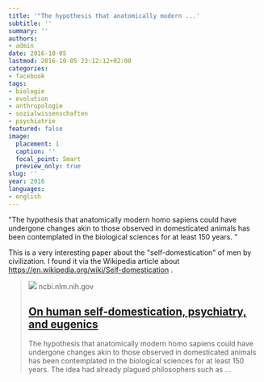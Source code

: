 ```yaml
---
title: '"The hypothesis that anatomically modern ...'
subtitle: ''
summary: ''
authors:
- admin
date: 2016-10-05
lastmod: 2016-10-05 23:12:12+02:00
categories:
- facebook
tags:
- biologie
- evolution
- anthropologie
- sozialwissenschaften
- psychiatrie
featured: false
image:
  placement: 1
  caption: ''
  focal_point: Smart
  preview_only: true
slug: ''
year: 2016
languages:
- english
---
```


"The hypothesis that anatomically modern homo sapiens could have undergone changes akin to those observed in domesticated animals has been contemplated in the biological sciences for at least 150 years. "

This is a very interesting paper about the "self-domestication" of men by civilization. I found it via the Wikipedia article about https://en.wikipedia.org/wiki/Self-domestication .﻿
> [![](https://www.ncbi.nlm.nih.gov/corehtml/pmc/pmcgifs/pmc-card-share.jpg?_=0)](https://www.ncbi.nlm.nih.gov/pmc/articles/PMC2082022/)
> ncbi.nlm.nih.gov
> ## [On human self-domestication, psychiatry, and eugenics](https://www.ncbi.nlm.nih.gov/pmc/articles/PMC2082022/)
>
>The hypothesis that anatomically modern homo sapiens could have undergone changes akin to those observed in domesticated animals has been contemplated in the biological sciences for at least 150 years. The idea had already plagued philosophers such as ...